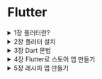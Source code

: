 # Flutter


<details>
<summary> 1장 플러터란? </summary>
<div markdown="1">

### 플러터란 ?

고성능,고품질의 iOS, Android앱과 web을 단일 코드베이스로 개발할 수 있는 구글의 모바일 UI프레임 워크이며 구글이 제공하는 **무료 오픈소스**이며 **네이티브 수준**의 성능을 자랑한다.

#UI : user interface → 쉽게 생각하면 화면(그림)

- 기본 코드베이스 - dart언어

iOS → swift필요

Android → Java 필요

하지만 플러더를 사용하면 안번에 해결가능

### Skia 엔진 → 네이티브 수준의 성능을 낼 수 있는 이유

구글이 인수한 2D 그래픽 라이브러리(엔진)이며 다음과 같은 특징이 있다.

- 리액트 네이티드(브릿지) 방식과 다르게 Skia엔진에 바로 원하는 그림을 그릴 수 있다.

→ IOS만든 그림을 Android에도 그릴 수있다.

- **AOT(프로덕션) 실제 서비스 환경**

Ahead of time을 지원한다. Dart언어로 개발할 때 핸드폰에 빌드하기 전 사전 컴파일하여 코드를 빌드할 수 있다.

<img width="1038" alt="스크린샷 2022-08-19 오후 10 45 46" src="https://user-images.githubusercontent.com/79856225/185748647-169359b6-955b-4f37-b208-7b2c9a4685d8.png">


- **JIT(개발모드)**

Just in time을 지원한다.  Dart코드로 개발하고  →Dart가상머신이 이해하는  중간언어로 번환 후 실행한다.

이후 핸드폰에 환경에 맞게 실행하며 부분 컴파일로 빠른 실행이 가능하다.

<img width="870" alt="스크린샷 2022-08-19 오후 10 48 08" src="https://user-images.githubusercontent.com/79856225/185748658-d96b17a2-1fbd-42a2-b38c-84544b24d1d0.png">


</div>
</details>


<details>
<summary> 2장 플러터 설치 </summary>
<div markdown="1">


<details>
<summary> 1.플러터 설치  </summary>
<div markdown="1">

### Mac을 기준으로 설치

[플러터 다운로드페이지](https://docs.flutter.dev/get-started/install/macos)

위 링크에서 자신의 mac에 맞는 zip 파일 다운로드

1. 플러터를 설치할 경로에 develope 폴더 생성
2. 생성한 폴더에 다운받은 플러터를 압축해제
3. 환경변수 설정

```bash
cd 
vi .zshrc
```

vi 텍스트 편집기가 열리면 아래 코드를 붙혀놓고 저장

```bash
export PATH="$HOME/development/flutter/bin:$PATH"
#-- export PATH="$HOME/"자신이 생성한 폴더 경로"/flutter/bin:$PATH"
```

4. 설치 확인

다음 명령어로 플러터 설치 확인

```bash
flutter doctor 
```

<img width="1005" alt="스크린샷 2022-08-19 오후 11 15 14" src="https://user-images.githubusercontent.com/79856225/185748771-c2af76fd-f51f-4a9a-887e-855cb286c6ac.png">

위와 같이 나온다면 설치 완료.

</div>
</details>


<details>
<summary>2. IOS 개발을 위한 Xcode 설치 </summary>
<div markdown="1">

1. app store → Xcode 설치(설치 시간이 조금 걸린다)
2. Xcode를 한번 실행 한 후 터미널 실행
3. 다음 코드 입력

```bash
sudo gem install cocoapods
pod setup
```

1. 설치 확인

```bash
flutter doctor
```

<img width="676" alt="스크린샷 2022-08-19 오후 11 47 08" src="https://user-images.githubusercontent.com/79856225/185748835-bece37c7-56fc-40d4-9ca4-4c53a25b043d.png">


Xcode가 잘 설치되었으면 성공적으로 설치완료!

</div>
</details>



<details>
<summary> 3. Android 개발을 위한 Android Studio 설치 </summary>
<div markdown="1">

1. Java 설치
2. 해당 링크에서 안드로이드 스튜디오 설치
[안드로이드 스튜디오 설치](https://developer.android.com/studio)

<img width="894" alt="스크린샷 2022-08-19 오후 11 49 49" src="https://user-images.githubusercontent.com/79856225/185748879-32bb4d48-4807-4f6e-8f5c-88929da93d2f.png">

3. 다운받은 dmg파일 실행 후 안드로이드 스튜디오 실행

<img width="564" alt="스크린샷 2022-08-19 오후 11 52 31" src="https://user-images.githubusercontent.com/79856225/185748914-b9082607-990c-40f2-b68f-4f4f1b6d5879.png">
<img width="565" alt="스크린샷 2022-08-19 오후 11 53 23" src="https://user-images.githubusercontent.com/79856225/185748917-7c681c2f-d76b-4226-a1b3-7e4bf08f1439.png">
<img width="563" alt="스크린샷 2022-08-19 오후 11 53 31" src="https://user-images.githubusercontent.com/79856225/185748920-8af5d8f9-0be9-4bb2-81c3-3f3f8da22209.png">

이후 계속 Next를 눌러서 설치를 완료한다.  

  
이후  Dart 플러그인 설치

<img width="599" alt="스크린샷 2022-08-19 오후 11 56 03" src="https://user-images.githubusercontent.com/79856225/185748952-4a5cb236-240e-4394-8c21-756ba63ff88d.png">

Flutter 플러그인 설치

<img width="742" alt="스크린샷 2022-08-19 오후 11 56 45" src="https://user-images.githubusercontent.com/79856225/185748955-83651bcd-5944-4af8-bddb-af8962ca1d0e.png">

4. 설치된 안드로이드 스튜디오 확인

```bash
flutter doctor
```

### 만약 오류가 난다면 다음 과정을 따라한다.

1. 화면 왼쪽 상단의 **Android Studio**를 클릭하고 **Preferences**를 클릭

<img width="288" alt="스크린샷 2022-08-20 오전 12 03 40" src="https://user-images.githubusercontent.com/79856225/185749046-69913700-ebb2-4673-aa88-538d76f00d83.png">

2. **Appearance & Behavior > System Settings > Android SDK**

<img width="745" alt="스크린샷 2022-08-20 오전 12 04 38" src="https://user-images.githubusercontent.com/79856225/185749050-276d755e-7417-4bbf-842c-8ee456c04cc4.png">

3.  **Hide Obsolete Pacakges** 체크를 해제한 후 

SDK Tools 탭에서 아래 의 세 가지를 찾아 체크된 상태로 만든 후 OK

- **Android SDK Command-line Tools (latest)**
- **Android SDK Platform-Tools**
- **Android SDK Tools (Obsolete)**

없는 체크항목은 넘어가도 된다.

<img width="742" alt="스크린샷 2022-08-20 오전 12 06 08" src="https://user-images.githubusercontent.com/79856225/185749054-ae3dc5a9-1ee7-4413-918a-97657dd4932a.png">

4. 이후 터미널 실행 후 다음 명령어 실행

```bash
flutter doctor --android-licenses
```

무언가 묻는 창이 나오면 계속 **y**를 입력하고 엔터

5. 설치 확인

```bash
flutter doctor
```

<img width="574" alt="스크린샷 2022-08-20 오전 12 07 34" src="https://user-images.githubusercontent.com/79856225/185749055-990102a4-a818-428b-b1bc-89a376fa4a07.png">

위 처럼 나온다면 설치 완료!

</div>
</details>

<details>
<summary> 4. VScode 확장자 설치 </summary>
<div markdown="1">

1. 플러터 확장자 설치
<img width="745" alt="스크린샷 2022-08-20 오전 12 09 49" src="https://user-images.githubusercontent.com/79856225/185782344-c95614ed-a5d0-44a8-b0b0-d9cba1717587.png">

2. Dart 확장자 설치
<img width="744" alt="스크린샷 2022-08-20 오전 12 10 17" src="https://user-images.githubusercontent.com/79856225/185782348-5aa0c19d-2232-42d1-84e8-a5f34d04948a.png">


</div>
</details>


<details>
<summary> 5. 에뮬레이터 설치 </summary>
<div markdown="1">

1. 빨간색 원 모양 클릭
<img width="333" alt="스크린샷 2022-08-20 오후 9 31 12" src="https://user-images.githubusercontent.com/79856225/185782411-938bfc67-8352-4905-9e32-b7abf410deb8.png">

2. Virtual device 클릭
<img width="576" alt="스크린샷 2022-08-20 오후 9 32 40" src="https://user-images.githubusercontent.com/79856225/185782413-75315932-498a-477c-8cc8-94c28bb66269.png">

3. Phone → Pixel 3a 클릭 후 Next
<img width="997" alt="스크린샷 2022-08-20 오후 9 33 08" src="https://user-images.githubusercontent.com/79856225/185782415-be01522b-546f-4065-9ad3-eb4acea84bfe.png">

4. R버전 다운로드
<img width="569" alt="스크린샷 2022-08-20 오후 9 33 19" src="https://user-images.githubusercontent.com/79856225/185782416-c3ba0005-9a3c-48d1-92fc-6639a47e68a0.png">

5. 에뮬레이터 실행
<img width="553" alt="스크린샷 2022-08-20 오후 9 36 45" src="https://user-images.githubusercontent.com/79856225/185782418-f15b4e0c-27ed-43ca-8c79-322d6fdf0be8.png">

최초 실행 시 꽤나 오랜 시간이 걸린다.
<img width="780" alt="스크린샷 2022-08-20 오후 9 42 26" src="https://user-images.githubusercontent.com/79856225/185782419-2d2dc121-cac2-41d1-b363-98d3301bf4e6.png">

6. 잘 동작하는지 확인

</div>
</details>


</div>
</details>


<details>
<summary> 3장 Dart 문법  </summary>
<div markdown="1">

#### Dart Pad에서 실습 진행

[실습링크](https://dartpad.dev/)
![스크린샷 2022-08-20 오후 9 56 25](https://user-images.githubusercontent.com/79856225/185782540-ba08e75f-2dbd-4d8a-b6b7-5ac366d9acfe.png)

New Pad를 눌러 새로운 패드 생성 이 때 HTML은 체크하지 않는다.

<aside>
❗ Null safety 때문에 dart는 null값을 넣을 수 없다.  이 때 자료형 뒤에 ?를 사용하면 null값을 사용할 수 있다.

</aside>

```dart
String? name;
int? number;
```

<details>
<summary> 1. 자료형 및 출력문 </summary>
<div markdown="1">

```dart
void main() {
  int number =10;
  double double1 = 10.1;
  bool check = false;
  String str = "Name";
  
  // print("정수" + number);
// 위와 같은 출력은 할 수없다. 문자열과 변수를 함께 출력하려면 $를 이용하면 된다. 
  print("정수 : $number");
  print("실수 : $double1");
  print("논리 : $check");
  print("문자열 : $str");
}
```

</div>
</details>



<details>
<summary> 2. 타입 추론 </summary>
<div markdown="1">

**var 키워드를 이용하면 값에 따라 자동으로 타입을 추론해준다.**

이 때 한번 정해진 **자료형**을 다시 바꾸는건 **불가능**하다. 

```dart
void main() {
  var number =10;
  var double1 = 10.1;
  var check = false;
  var str = "Name";
 
  print("정수 : $number");
  print("실수 : $double1");
  print("논리 : $check");
  print("문자열 : $str");
  
  print(number.runtimeType);
  number = 10;
  // number = 10.1; 오류
}
```

</div>
</details>




<details>
<summary> 3. Dynamic 타입 </summary>
<div markdown="1">

**dynamic** 키워드로 사용이 가능하며 **모든 타입**의 자료형을 받을 수 있다. **무적**이다.

```dart
void main() {
  dynamic Dynamic_type = 1;
  print(Dynamic_type); //정수형으로 받음
  
  Dynamic_type = 10.5; //실수형으로 바꿔도 상관이 없다.
  print(Dynamic_type);
  print(Dynamic_type.runtimeType);
 
}
```

</div>
</details>



<details>
<summary> 4. 연산자 </summary>
<div markdown="1">

```dart
void main() {
  // 산술 연산자
  print(1+2);
  print(1-2);
  print(2*3);
  print(3/2);
  print(3%2);
  print(5~/2); //몫 연산
  
  // 비교 연산자 (참,거짓)
  print(2==3);
  print(2!=3);
  print(2<3);
  print(2>3);
  print(2<=3);
  print(2>=3);
  
  // 논리 연산자 (참, 거짓)
  // ture = 1 , false = 0
  print(!true);
  print(true && false);  // 둘 다 참이면 참 아니면 거짓
  print(true || false);  // 둘 중 하나라도 참이면 참
 
}
```

</div>
</details>


<details>
<summary> 5. 조건문 </summary>
<div markdown="1">

```dart
void main() {
  int Score = 80;

  if(Score>=90){
    print("A");
  }
  else if (Score>=80){
    print("B");
  }
  else if( Score>=70){
    print("C");
  }
  else if (Score>=60){
    print("D");
  }
  else{
    print("F");
  }

//   삼항 연산자
  int Score = 80;
  print(Score>=60 ?"합격" :"불합격");

  // Null 객체 연산자
  String? name;
  print(name ?? "이름없음");
}
```

</div>
</details>

<details>
<summary> 6. 함수 </summary>
<div markdown="1">

자주 사용하는 코드는 함수를 만들어서 사용하면 편하다.

```dart
void funtion(int N){
  print("$N번째 Funtion 호출");
}
void main() {
  funtion(1); 
  funtion(2);
  funtion(3);
  funtion(4);
}
```

</div>
</details>

<details>
<summary> 7. 익명함수와 람다식  </summary>
<div markdown="1">

- 익명함수 : 매개변수로 Function 을 입력받는 함수를 호출할 때 사용하며  인자로 아무것도 주지 않는다  함수호출(){실행문}  형태이다.
- 람다식 : 매개변수로 Function 을 입력받는 함수를 호출할 때 사용하며 ⇒을 이용하여 리턴값을 줄 수 있다.

```dart
finction((){
   //실행문 
}); //익명함수

finction(()=> //실행문); //람다식
```

```dart
//하루 루틴을 결정해주는 함수
void routine(Function start){ //함수를 담을 수 있는 Function타입 
    String result = start();
  print(result);
}

void main() {
  routine((){
    return "농구 하기";
  });
  
  //익명 함수
  // 2줄이상 표현이 가능한 함수를 사용할 때 
  
  routine(()=> "축구 하기"); 
  // 람다식 
  // 1줄로만 표현이 가능한 함수를 사용할 때
  
  // 두 함수 모두 일회성으로 사용한다.
}
```

</div>
</details>


<details>
<summary> 8. 클래스 </summary>
<div markdown="1">

### 객체지향 언어

클래스에 대한 개념이 부족하다면  **Java Part5. 클래스와 객체 숙지**

- [Part.5 클래스와 객체]
    - [x]  [Part.5] 클래스 선언
    
    ### 객체지향 언어
    
    - 프로그램을 구성하는 요소는 객체이며 이것이 상호작용 하도록 프로그래밍
    - 클래스 : 객체를 만들기 위한 틀
    
    ex) 객체 : 붕어빵
    
    클래스 : 붕어빵 틀
    
    ```java
    public class Car{
    	
    }
    
    public class CarEx{
    	public static void main(String [] args){
    		Car c1 = new Car(); 
    // new를 사용하여 객체를 만들어야 함
    	}
    }
    ```
    
    - [x]  [Part.5] 참조 타입
    
    ### 자바에는 2가지 타입이 존재한다.
    
    1. 기본형 타입
        - 논리형, 문자형, 정수형, 실수형
    2. 참조형 타입
        - 기본형을 제외한 모든 타입
    
    ```java
    int i = 4; //기본형 타입
    String str = new String("HELLO"); //참조형 타입
    ```
    
     new라는 키워드는 메모리에 올려달라는 의미이다 c에서 동적할당과 같은 개념이며 이렇게 메모리에 올라간 클래스를 **인스턴스**라고 말한다.
    
    메모리에 올라간 인스턴스를 가리키는 변수 = 참조하는 변수 = 레퍼런스하는 변수  모두 같은 말이다. 
    
    - 인스턴스를 가지고 있는게 아니라 가리키고 있다는 의미이다 즉 **포인터**
    
    ### 클래스는 모두 참조형이다
    
    - [x]  [Part.5] String 클래스
    
    String은 자바에서 가장 많이 사용하는 클래스이다.
    
    ### 특징 1. String은 예외적은 new연산자 없이도 생성이 가능하지만 약간의 차이가 있다.
    
    ```java
    String str1 = "Hello"; // ->상수영역에있는 Hello를 가르키고 있다.
    String str2 = "Hello"; // ->상수영역에있는 Hello를 가르키고 있다.
    String str3 = new String("Hello"); //상수영역에 있는걸 참조하는게 아니라 새롭게 힙영역에 생성한다.
    
    ////////////////////// 차이점 비교 ////////////////////
    if(str1==str2) --> true 둘은 상수영역에 있는 같은 레퍼런스를 참조하고 있다 
    if(str1 == str3) --> false str1은 상수영역 str3은 힙영역에 새롭게 생성된 인스턴스이다.
    ```
    
    사람이 보기에는 같은 Hello이지만 자바는 new로 생성된 string과 그냥 생성된 string을 다르게 생각한다.
    
    ### 특징 2. String은 다른 클래스와 다르게 한 번 생성된  클래스는 변하지 않는다.
    
    ```java
    // str1.을 이용하여 메서드 확인
    System.out.println(str1.substring(3)); //3번 인덱스부터 잘라져서 보여짐
    System.out.println(str1); // 내부의 값은 변하지 않음
    // 즉 수행하기 전에 새로운 스트링을 만들어서 반환한다고 생각하면 된다.
    ```
    
    - [x]  [Part.5] 필드(field)선언
    
    ### 클래스의 구성요소 : 필드
    
    ex)
    
    객체 : 자동차 
    
    필드 : 자동차의 구성요소 (속성)
    
    1. 차 이름
    2. 차량번호
    
    객체 : 학생
    
    필드 : 학생의 구성요소(속성)
    
    1. 이름
    2. 번호
    
    ```java
    public class Car{
    	String name;
    	int number;
    }
    //자동차 클래스 생성
    
    public static void main(String[] args){
    	Car c1 = new Car();
    	Car c2 = new Car();
    	
    	c1.name = "소방차";
    	c1.number = 1234;
    
    	c2.name = "구급차";
    	c2.number = 1111;
    // 자동차 객체를 생성한 후 속성 값 삽입
    
    	System.out.println(c1.name);
    	System.out.println(c1.number);
    // c1 객체 확인
    	System.out.println(c2.name);
    	System.out.println(c2.number);
    // c2 객체 확인
    }
    ```
    
    **각각**의  자동차 **객체 생성**되었고 각자 다른값이 들어있는걸 확인할 수 있다.
    
    - [x]  [Part.5] 메소드란?
    
    ### 객체 지향 언어 : 하나의 사물을  하나의 클래스로 설명
    
    - 사물
        - 상태 → 필드
            - 이름, 차량번호
        - 행동 → 메소드
            - 전진,후진
    
    - 메소드 :  함수와 같다 입력값 —> 결과값
        - 입력값 : 매개변수(인자)
        - 결과값 : 리턴값 (반환값)
    
    - [x]  [Part.5] 메소드 선언
    - 메소드 : 클래스가 가지고 있는 기능
    
    public 리턴타입(ex int) 메소드 이름(매개변수){
    	구현
    }
    
    ### 다양한 메소드 선언
    
    ```java
    public void method1(){ //리턴값이 없다면 void를 사용
    	System.out.println("mthod1이 실행됨");
    }
    
    public void method2(int value){ //정수형 인자를 받음
    	System.out.println(value + "method2가 실행됨");
    }
    
    public int method3(){
    	System.out.println("method3이 실행됨");
    	return 10;
    } // 리턴값을 설정했으니 리턴값을 줘야함
    
    public void method4(int x, int y){ //여러개의 인자를 받음
    		System.out.println(x+y + "method4가 실행됨");
    }
    
    public int method5(int x){ //정수형 인자를 받음
    		System.out.println(x + "method5가 실행됨");
    		return x*2;
    } // 받은 인자를 이용하여 리턴
    ```
    
    - [x]  [Part.5] 메소드 사용해보기
    
    선언한 메소드 사용 
    
    - 위에 클래스를 생성했다고 가정하고 진행(Myclass)
    - 실행 시 선언했던 조건을 맞춰줘야 한다.
    
    ```java
    public static void main(String [] args){
    		Myclass myclass = new Myclass();
    		// myclass.을 이용하여 메소드 접근가능
    		myclass.method1();
    
    		myclass.method2(10); //정수형을 무조건 넣어줘야 한다.
    
    		int value = myclass.method3(); //리턴값을 받아낼 변수가 필요
    		System.out.println(value);  //받은 값 확인
    
    		myclass.method4(3,4); //2개의 정수값을 인자로
    
    		int value1 = myclass.method5(10); //정수 인자를 이용하여 리턴값 받음
    		System.out.println(value1); //확인
    }
    ```
    
    - [x]  [Part.5] String 클래스의 메소드
    
    ### 필요한 클래스를 구현하는 방법도 있지만 이미 만들어진 클래스들을 이용할 수 있다.
    
    자주 사용하는 String 클래스의 메소드 확인
    
    ```java
    public static void main(String[] args){
        String str = "Hello";
        str.length(); // 문자열의 길이를 반환해주며 공백도 하나의 문자로 인식한다.
        str.concat(" World"); // 문자열을 더해준다 -> Hello World
        /* 
            이때 str을 확인해보면 Hello World가 아닌 Hello로 나온다. 
            즉 concat을 사용하면 새롭게 생성한 String Hello World를 반환하다.
        */
        str = str.concat(" World"); // 이 처럼 사용해야 str값이 변환된다.
    
        str.substring(3); //3번 인덱스부터 잘라준다.
        str.substring(3,6); // 3번부터 6번까지 인덱스를 잘라준다.    
        }
    ```
    
    - [x]  [Part.5] 변수의 scope와 static
    
    ### 변수의 사용범위 : 변수가 선언된 블록
    
    ```java
    public class VariableScopeExam{
    	int globalscope = 10;
    	
    	public void scopeType1(int value){
    		int localscope =20;
    		globalscope = value; //가능
    		localscope = 40; //가능
    	}
    	
    	public void scopeType2(int value){
    		globalscope = value; //가능
    		localscope = 40; //불가능
    	}
    	
    	public static void main(String[] args){
    		globalscope = 100; //불가능
    		localscope = value; //불가능
    	}
    }
    ```
    
    ### 모든 클래스는 인스턴스화 하지 않은 채로 사용할 수 없다.
    
    - 붕어빵틀 ≠ 붕어빵
    
    ### **static** 키워드를 사용하면 인스턴스화(객체를 생성) 하지않아도 사용이 가능하다.
    
    ```java
    public class VariableScopeExam{
    	int globalscope = 10;
    	static int staticValue = 10;
    	
    	public void scopeType1(int value){
    		int localscope =20;
    		globalscope = value; //가능
    		localscope = 40; //가능
    	}
    	
    	public void scopeType2(int value){
    		globalscope = value; //가능
    		localscope = 40; //불가능
    	}
    	
    	public static void main(String[] args){
    		globalscope = 100; //불가능
    		localscope = value; //불가능
    		staticValue = 20 // 가능
    	
    		VariableScopeExam v1 =new VariableScopeExam();
    		VariableScopeExam v2 =new VariableScopeExam();
    		v1.globalscope = 100; 
    		v2.globalscope = 200;
    	// 위처럼 객체를 생성해서 사용해야 하며 각각 다른객체 이므로 다른값이 들어간다.
    		v1.staticValue = 100;
    		v2.staticValue = 200;
    	// static 필드는 값을 공유하므로 두 객체는 같은값을 가지고 있다.
    	}
    }
    ```
    
    ### 클래스 변수
    
    - static한 변수, 값을 저장할 수 있는 공간이 하나뿐이여서 값을 공유한다.
    - 클래스 이름을 직접 사용하는 것이 가능하다.
        - 클래스이름.클래스변수명
        
        ex)  VariableScopeExam.staticValue
        
    
    ### 글로벌 변수를 선언할 때 static을 사용하면 되는것인가?!
    
    - [x]  [Part.5] 열거형
    
    ### JDK5에서 추가된 문법이다 (enum)
    
    - 기존 사용방식
    
    ```java
    public class EnumEx{
    	public static final String MALE ="MALE";
    	public static final String FEMALE ="FEMALE";
    	
    	public static void main(String [] args){
    		String gender1; //MALE 과 FEMAL 둘 중 하나의 값을 넣고싶음
    		gender1 = EnumEx.MALE;
    		gender1 = EnumEx.FEMALE;
    		gender1 = "boy"; //하지만 다른 string 값이 들어와도 오류를 발생시키지 않는다.
    	
    		Gender gender2;
    		gender2 = Gender.MALE;
    		gender2 = Gender.FEMALE;
    		gender2 = "boy"; //에러 
    	}
    enum Gender{
    		MALE,FEMALE; 
    	}
    }
    ```
    
    위처럼 특정 값만 사용할 때는 열거형을 사용하면 좋다
    
    - 다른값이 들어왔을 때 오류가 생길 수 있을때 사용하면 좋아보인다.
    

```dart
// 특징 : 메모리에 로드가 안되있음
// 메모리 로드 : 객체 생성
class Dog{
  String name = "Toto";
  int age =10;
  String color = "Black";
  int hungry = 100; //배고픔 지수
  
  // 필드 생성
  
  void eatFood(){
    hungry = hungry - 20;
  }
  
  // 메소드 생성
}

class Food{
  int beef = 10;
  
  
  void eat(){
    beef --;
  }
}

void main() {
  
  Dog myDog = new Dog(); //new 연산자 생략가능
  // 객체 생성
  print(myDog.name);
  print(myDog.age);
  print(myDog.color);
  print(myDog.hungry);
  
  Food F = new Food();
  
  if(myDog.hungry>50){
    myDog.eatFood();
    F.eat();
    print("배고픔 지수 : ${myDog.hungry}");
    print("남은 고기의 양 ${F.beef}");
  }
  
}
```

</div>
</details>

<details>
<summary> 9. 생성자와 선택적 매개변수 </summary>
<div markdown="1">

선택적 매개변수 

- 생성자 ({매개변수 });  형태로 사용이 가능하며 생성자 호출 시 key - value의 형태로 인자를 넣어준다 key-value의 형태이므로 순서에 상관이없다.

```dart
// 특징 : 메모리에 로드가 안되있음
// 메모리 로드 : 객체 생성
class Dog{
  String? name;
  int? age;
  String? color;
  int? hungry;
  
  Dog({this.name, this.age, this.color, this.hungry});
     //생성자 
    // this 키워드를 이용하여 현재 들어오는 인자를 자기자신 필드에 대입
  // 선택적 매개변수 선언
}

void main() {
  
  Dog myDog1 = Dog(name:"Toto", color:"white", age:1, hungry:100);
//   Dog myDog2 = new Dog("Rab", 1 , "Black ", 100);
  
}
```

</div>
</details>


<details>
<summary> 10. cascade 연산자 </summary>
<div markdown="1">

함수를 호출 할 때 **..함수명() 을 이용하여 객체를 넘기면서 함수를 같이 실행 할 수 있다.**

```dart
class Chef {
  void cook(){
    print("요리를 시작합니다.");
  }
  
  void handWash(){
    print("손을 씻습니다.");
  }
}

// 아래 함수는 내가 수정할 수 없는 함수라고 가정
void goCompany(Chef chef){
    print("회사에 갑니다.");
}

void main() {
  goCompany(Chef()..handWash()..cook());
  //객체를 넘기면서 함수를 실행할 수 있다.
// goCompany 함수가 실행되면서 handWash -> cook 순으로 함수가 먼저 실행된다.
// 손을 씻습니다. -> 요리를 시작합니다. -> 회사에 갑니다. 순으로 출력된다.
  
}
```

</div>
</details>

<details>
<summary> 11. 상속 및 이니셜라이즈 키워드 </summary>
<div markdown="1">



상속이 되려면 **다형성**이 성립 되어야 한다.

<img width="618" alt="스크린샷 2022-08-21 오후 4 02 32" src="https://user-images.githubusercontent.com/79856225/185944128-0d0d8ca4-6515-48ee-8f1e-112e1dedf3b4.png">

BMW ≠ 엔진 따라서 다형성이 성립되지 않는다.

<img width="315" alt="스크린샷 2022-08-21 오후 4 03 42" src="https://user-images.githubusercontent.com/79856225/185944144-a286299a-3a87-4a3b-be21-2a7e55d50e33.png">


치즈햄버거 == 햄버거    따라서 다형성이 성립이 된다 

이니셜라이즈 키워드는 부모생성자를 실행할 때 인자로 넘겨주는 값을 말한다.

```dart
  CheeseBurger(String name) : super(name)
// 부모에게 값을 넘겨주는 방법
```

```dart
class Burger{
  String? name;
  
  Burger(this.name){
    print("버거");
    print(name);
  } //Burger 생성자
}

class CheeseBurger extends Burger{
  CheeseBurger(String name) : super(name){
    super.name = name; 
    // name 필드는 부모의 필드이므로 super키워드를 이용하여 호출해야 한다.
    print("치즈버거");
  } ///CheeseBurger 생성자
}

void main() {
  CheeseBurger Cb = CheeseBurger("치즈햄버거");
//   Burger Cb = CheeseBurger(); //이거 또한 가능하다.
  print(Cb.name);
  
}
```

</div>
</details>

<details>
<summary> 12. mixin </summary>
<div markdown="1">

다형성이 성립하지 않은 객체에 코드를 재사용할 때 사용하는 방법이다.

```dart
class Engine{
  int power = 5000;
}

// 코드를 재사용할 때 사용하는 방법이다 extends와는 다르다.
class BMW with Engine{
  
}

void main() {
  BMW bmw = BMW();
  print(bmw.power);
}
```

</div>
</details>

<details>
<summary> 13. 추상클래스 </summary>
<div markdown="1">

객체들의 타입 통일성을 유지하기 위한 추상클래스

이 때 추상클래스는 추상메소드를 생성할 수 있고 추상클래스의  implements된 클래스들은 이 메소드를 override해서 부모의 함수를 무효화시키고 재정의 해준다.

```dart
abstract class Animal{
  void sound();
} //추상클래스로 통일된 메소드를 생성 

class Dog implements Animal{
  @override //부모의 함수를 무효화시킨다.
  void sound(){
    print("멍멍");
  }
}

class Cat implements Animal{
  @override //부모의 함수를 무효화시킨다.
  void sound(){
    print("야옹");
  }
}

class Fish implements Animal{
  @override //부모의 함수를 무효화시킨다.
  void sound(){
    print("뻐금뻐금"); // 재정의
  }
}

void main() {
  Animal dog = Dog();
  Cat cat = Cat();
  
  dog.sound();
  cat.sound();
  
  Fish fish = Fish(); 
  fish.sound(); 
  //새로운 클래스를 추가할 때 메소드의 이름이 달라질 수 있다. 이 때 혼란이 생길 수 있음
  
  
}
```

</div>
</details>

<details>
<summary> 14. 컬렉션(List, Map) </summary>
<div markdown="1">

**수집된 물품들 (컬렉션) → 여러가지 데이터를 담을 수 있는 자료형**  

- **LIST**

```dart
void main() {
  List<int>list = [1,2,3,4];
  print(list[0]);
  
  var list2 = [5,6,7];
  print(list2[2]);
}
```

- MAP

클래스와 비슷하다.

Key - value 형식이며 dynamic을 사용하면 value에는 어떠한 값도 올 수 있다.

```dart
class User{
  int id =1;
  String username ="홍길동";
}

void main() {
  
  Map<String, dynamic> user ={
    "id" : 1,
    "username" : "홍길동"
  };
  
  print(user["id"]);
  print(user["username"]);
  // map으로 접근
  
  User u = User();
  print(u.id);
  print(u.username);
  // class로 접근
}
```

</div>
</details>

<details>
<summary> 15. 반복문 </summary>
<div markdown="1">

- **for**(초기화식, 조건식, 증감식)

```dart
void main() {
  var list =[1,2,3,4];
  print(list[0]);
  print(list[1]);
  print(list[2]);
  print(list[3]);
  
  
  for(int i=0; i<4; i++){
    print(list[i]);
  }
}
```

- **map**

값을 하나씩 변형시켜 리턴할 때 사용하며 **iterator**값이 반환되므로 **.toList()**를 이용하여 list로 바꿔준다.

```dart

void main() {
  var coffee = ["아메리카노", "카페라떼","아이스티"];
  
  var coffeeChange = coffee.map((i)=> "Venti_"+i).toList(); //for문과 다르게 리턴값이 있다.
  print(coffeeChange);
  // 값을 변형할 때 사용한다.
}
```

- **where**

필터링을 하거나 필요한 값을 찾을 때 사용한다. map과 마찬가지로 **iterator**값이 반환된다.

```dart
void main() {
  var coffee = ["아메리카노", "카페라떼","아이스티"];
  var coffeeChange = coffee.where((i)=> i!="카페라떼").toList();
  print(coffeeChange);
}
```

</div>
</details>

<details>
<summary> 16. 스프레드 연산자(중요) </summary>
<div markdown="1">

**스프레드 == 흩뿌리다**

**List의 깊은복사 와 map의 깊은복사는 차이가 있다.**

```dart
void main() {
  var list = [1,2,3];
  var newList1 = [...list]; // Call by Value  // 깊은 복사 
  var newList2 = list ; // Call by reference   // 얕은 복사
  
  print(list);
  print(newList1);
  print(newList2);
  
  list[0] = 10;// 리스트의 값 변경
  print(list);
  print(newList1);
  print(newList2);
  
  //--Map에서의 깊은 복사는 제대로 되지 않는다.
  
  var listMap = [{"id" :1}, {"id":2}];
  var submap = listMap;
//   var newmap = [...map]; //이 때 주소를 반환하므로 얕은 복사가 된다.
  var newmap = listMap.map((i)=>{...i}).toList(); 
  // 위처럼 iterator를 흩뿌려 줘야한다.
  
  print(listMap);
  print(submap);
  print(newmap);
  
  listMap[0]["id"] = 10; //맵의 값을 변경
  print(listMap);
  print(submap);
  print(newmap);
  
  print(listMap.hashCode);
  print(submap.hashCode);
  print(newmap.hashCode);

}
```

```dart
void main() {
 
  var users =[
    {"id":1, "username" :"홍길동" ,"passwor":12345},
    {"id":2, "username" :"홍길순" ,"passwor":6789}
  ]; // 이름을 추가 및 변경하는 방법
  
  var newUsers = users.map((i)=>i["id"]==2? {...i,"username":"아메리카노"}:i).toList();
  print(newUsers);
  
}
```

</div>
</details>


<details>
<summary> 17. const와 final </summary>
<div markdown="1">

const와 fianl 모두 값을 한 번 넣으면 변경이 불가능하다.

- fianl
    - final은 데이터의 타입을 추론해주므로 자료형을 적을 필요는 없다.
    - fianl은 무조건 선언 시 초기화 시켜줘야 한다.
    - 생성자 호출 시 값을 초기화 시켜줄 수 있다.
    
    ```dart
    class Animal{
      final name;
      Animal(this.name);
    }
    ```
    
- const
    - 컴파일 시 초기화 되야한다.
    
    ```dart
    class Animal{
      const name;
      Animal(this.name);
    } 
    // ERROR!!!!!
    ```
    
    - const는 동일한 객체에는 동일한 해쉬코드를 사용한다.
    
    ```dart
    class Animal{
      final name;
      const Animal(this.name);
    }
    
    void main() {
    
      Animal animal1 = const Animal("강아지");
      Animal animal2 = const Animal("강아지");
      print(animal1.hashCode);
      print(animal2.hashCode);
    // 동일한 해쉬코드 
      
      Animal animal3 = const Animal("강아지");
      Animal animal4 = const Animal("고양이");
      print(animal3.hashCode);
      print(animal4.hashCode);
    // 다른 해쉬코드 
        
    }
    ```



</div>
</details>


<details>
<summary> 18. Null Safety </summary>
<div markdown="1">

**Null을 받기위해서는 ?를 이용해줘야 한다.**

```dart
class Person{
  final String? name;
  final int? age;
  
//   Person(this.name, this.age);
  Person({this.name, this.age});
}

void main() {
//   Person person1 = Person("홍길동",10);
  Person person1 = Person(name :"홍길동", age : 10);
  //선택적 매개변수로 데이터를 넣을 시 모든 값을 안 넣어줄 수 있으므로 Null safety가 적용된다.
  
  print(person1.name);
  print(person1.age);
}
```

**required를 쓰면 무조건 매개변수를 넣어줘야한다.**

```dart
class Person{
  final String? name;
  final int? age;
  
//   Person(this.name, this.age);
  Person({required this.name, required this.age});
} 

void main() {
//   Person person1 = Person("홍길동",10);
  Person person1 = Person(name :"홍길동", age : 10);
  //선택적 매개변수로 데이터를 넣을 시 모든 값을 안 넣어줄 수 있으므로 Null safety가 적용된다.
  
  print(person1.name);
  print(person1.age);
}
```

</div>
</details>

</div>
</details>

<details>
<summary> 4장 Flutter로 스토어 앱 만들기 </summary>
<div markdown="1">

**모든 것은 위젯**

**→ 플러터의 모든 요소 하나 하나는 위젯이다.**


<details>
<summary> 1. 앱의 기본구조  </summary>
<div markdown="1">

1. Material 설정

- 안드로이드 : Material
- IOS : Cpertino

<img width="419" alt="스크린샷 2022-08-21 오후 5 43 33" src="https://user-images.githubusercontent.com/79856225/186425083-9710661a-4567-43ab-b006-878692c4f44e.png">

2. Scaffold 설정

만들어져 있는 Scaffold를 이용

<img width="279" alt="스크린샷 2022-08-21 오후 5 45 10" src="https://user-images.githubusercontent.com/79856225/186425090-ff1b2928-90bd-4b91-a108-332cb4367f50.png">


3. 위젯을 이용하여 그림 그리기.


</div>
</details>


<details>
<summary> 2. Column, Row 위젯 </summary>
<div markdown="1">

<img width="497" alt="스크린샷 2022-08-21 오후 5 50 56" src="https://user-images.githubusercontent.com/79856225/187031627-996a64cc-01a2-462d-9437-6c0be56c5313.png">
<img width="749" alt="스크린샷 2022-08-21 오후 5 51 14" src="https://user-images.githubusercontent.com/79856225/187031628-2ad49c7d-ecee-44aa-b0fa-04d719c92910.png">

해당 이미지 2개 다운로드

![cloth](https://user-images.githubusercontent.com/79856225/187031622-0ac81d37-e42a-4d74-a988-990a7eea763c.jpeg)
![bag](https://user-images.githubusercontent.com/79856225/187031623-7756d7fb-387a-43b5-838a-bd5970f83c7c.jpeg)


1. 새로운 프로젝트 생성
<img width="1678" alt="스크린샷 2022-08-21 오후 5 56 15" src="https://user-images.githubusercontent.com/79856225/187031633-a75285a9-3e8e-42f0-a0f5-e898786480af.png">
<img width="1680" alt="스크린샷 2022-08-21 오후 5 56 37" src="https://user-images.githubusercontent.com/79856225/187031636-28c1a17d-47a6-4366-997c-f2a381dae302.png">

이 때 SDK경로는 그대로 두고 프로젝트 이름은 flutter_store로 해준 뒤 workspace를 원하는 곳에 잡아준다.

2. main 아래에 모든 코드를 삭제 한 후

main 함수 밑에 `stless` 를 입력한 후 아래와 같이 `class MyApp extends StatelessWidget`을 입력

```dart
import 'package:flutter/material.dart';

void main() {
  runApp(const MyApp());

}

class MyApp extends StatelessWidget {
  const MyApp({Key? key}) : super(key: key);

  @override
  Widget build(BuildContext context) {
    return Container();
  }
}
```

3. `return Container()` 을 안드로이드를 위한 MaterialApp 과 Scaffold로 바꿔준다.

```dart
  @override
  Widget build(BuildContext context) {
    return MaterialApp(
      home: Scaffold(),
    );
  }
}
```

4. 에뮬레이터를 실행 후 Hello world 확인

```dart
import 'package:flutter/material.dart';

void main() {
  runApp(const MyApp());

}

class MyApp extends StatelessWidget {
  const MyApp({Key? key}) : super(key: key);

  @override
  Widget build(BuildContext context) {
    return MaterialApp(
      home: Scaffold(
        body: Text("Hello world!"),
      ),
    );
  }
}
```


<img width="391" alt="스크린샷 2022-08-21 오후 6 11 22" src="https://user-images.githubusercontent.com/79856225/187031638-b5f64300-481b-4c02-b50c-307e409edb61.png">

위와 같이 잘 나온다면 된다.

5. assets 폴더 생성

<img width="613" alt="스크린샷 2022-08-21 오후 6 12 14" src="https://user-images.githubusercontent.com/79856225/187031639-97335ddf-bc50-4c39-a93a-eb1c725e4d91.png">

작업중인 flutter 프로젝트를 클릭해서 새로운 assets 폴더 생성 후 이미지 2장을 넣어준다.

<img width="406" alt="스크린샷 2022-08-21 오후 6 13 07" src="https://user-images.githubusercontent.com/79856225/187031641-7b18a596-8d7e-49e6-ae17-326941f5a586.png">

6. yaml 파일 수정

들여쓰기에 따라 코드가 수행되지 않을 수 있으므로 잘 맞춰줘야 한다.

<img width="768" alt="스크린샷 2022-08-21 오후 6 15 29" src="https://user-images.githubusercontent.com/79856225/187031642-2850927e-3f3a-4e7e-be36-03d46cd0b544.png">
<img width="741" alt="스크린샷 2022-08-21 오후 6 16 42" src="https://user-images.githubusercontent.com/79856225/187031644-5394a9e9-d990-478c-af1f-b02514cf36c1.png">

7. 상단에 원하는 텍스트 삽입

```dart
import 'package:flutter/material.dart';

void main() {
  runApp(const MyApp());

}

class MyApp extends StatelessWidget {
  const MyApp({Key? key}) : super(key: key);

  @override
  Widget build(BuildContext context) {
    return MaterialApp( //안드로이드 앱이므로 
      home: StorePage(), 
    );
  }
}

class StorePage extends StatelessWidget {
  const StorePage({Key? key}) : super(key: key);

  @override
  Widget build(BuildContext context) {
    return Scaffold( 
      body: Column( // 컬럼과 로우를 이용하여 원하는 곳에 텍스트 삽입
        children: [
          Row(
            children: [
              Text("Women"),
              Text("Kids"),
              Text("Shoes"),
              Text("Bag")
            ],
          )
        ],
      ),
    );
  }
}
```



</div>
</details>


<details>
<summary> 3. SafeArea, Spacer, Padding 위젯 </summary>
<div markdown="1">

1. SafeArea

**2** 번과정에서 텍스트가 상태창을 침범하였다 이를 방지하기 위하여 SafeArea를 사용할 수 있다.

<img width="490" alt="스크린샷 2022-08-21 오후 6 28 53" src="https://user-images.githubusercontent.com/79856225/187031939-4a1f0acb-fc88-435f-a912-c6188155ec35.png">

option + Enter 키를 입력하여 컬럼을 위젯으로 감싸준 뒤 위젯을 → SafeArea로 바꿔준다.

```dart
Widget build(BuildContext context) {
    return Scaffold(
      body: SafeArea(
        child: Column(
          children: [
            Row(
              children: [
                Text("Women"),
                Text("Kids"),
                Text("Shoes"),
                Text("Bag")
              ],
            )
          ],
        ),
      ),
    );
  }
}
```

2. Text Style 변경

- FontWeight.bold → 글자가 진해짐

```dart
Text("text", style: TextStyle(fontWeight: FontWeight.bold),
```

- **Spacer**()를 이용하여 Text간의 공간 확보

```dart
Row(
              children: [
                Text(
                  "Women",
                  style: TextStyle(fontWeight: FontWeight.bold),
                ),
                Spacer(),
                Text(
                  "Kids",
                  style: TextStyle(fontWeight: FontWeight.bold),
                ),
                Spacer(),
                Text(
                  "Shoes",
                  style: TextStyle(fontWeight: FontWeight.bold),
                ),
                Spacer(),
                Text(
                  "Bag",
                  style: TextStyle(fontWeight: FontWeight.bold),
                )
              ],
            )
```

3. Padding 설정

- 위 아래로 여백을 주기 위한 Padding 설정하며 Row에 감싸준다.
    
    Row클릭 후 option + Enter키로 Padding은 25로 설정 
    
```dart
    Padding(
                  padding: const EdgeInsets.all(25),
                  child: Row(
                    children: [
                      Text(
                        "Women",
                        style: TextStyle(fontWeight: FontWeight.bold),
                      ),
                      Spacer(),
                      Text(
                        "Kids",
                        style: TextStyle(fontWeight: FontWeight.bold),
                      ),
                      Spacer(),
                      Text(
                        "Shoes",
                        style: TextStyle(fontWeight: FontWeight.bold),
                      ),
                      Spacer(),
                      Text(
                        "Bag",
                        style: TextStyle(fontWeight: FontWeight.bold),
                      )
                    ],
                  ),
                )
```
    
**debug 표시를 없애주는 코드** `debugShowCheckedModeBanner: false`
    
```dart
    Widget build(BuildContext context) {
        return MaterialApp(
          debugShowCheckedModeBanner: false,
          home: StorePage(),
        );
      }
    }
```
    
완성된 모습

<img width="379" alt="스크린샷 2022-08-21 오후 6 55 39" src="https://user-images.githubusercontent.com/79856225/187031941-5eb3672f-f8d5-4bb3-97fc-750d5e4b65e5.png">
    
   
</div>
</details>

<details>
<summary> 4. mage, Expanded, SizeBox 위젯 </summary>
<div markdown="1">

아래 모양을 클릭 후 웹에서 현재 app의 범위에 대한 정보를 볼 수 있음 (크롬에서 실행)

<img width="222" alt="스크린샷 2022-08-21 오후 6 40 35" src="https://user-images.githubusercontent.com/79856225/187032061-06e03572-fb73-4b1f-b2ce-4dc7aa3cbfca.png">

위에서 만든 Text밑에 이미지를 추가해야 하므로 padding 밑에 코딩 진행

1. Image.asset()을 이용하여 이미지 추가

```dart
Image.asset("assets/bag.jpeg"),
// 저장해뒀던 이미지 경로
```

2. Expanded를 이용하여 여백 제거

Image를 위젯으로 감싼 뒤 Expanded로 바꿔 준다.

```dart
Expanded(
	flex : 1 // 1:1비율로 맞춰준다.
	child: Image.asset("assets/bag.jpeg")),
```

이 때 이미지의 여백을 완전히 제거하려면 

```dart
Image.asset(
		"assets/bag.jpeg"
		fit : BoxFit.cover,
),
// 위 코드를 이용하면 비율에 맞게 이미지가 확장되며 넘어간 부분은 잘린다.
```

3. SizeBox
- Spacer와 다르게 빈공간이 없어도 공간을 잡아주며 추가적인 마진을 줄 때 사용한다.
- 두 개의 붙여진 이미지가 너무 붙어있으므로 약간의 여백을 주기위해 사용
- Expanded 사이에 아래의 코드를 삽입하여 2의 여백의 공간을 만들어준다.

```dart
SizedBox(
              height: 2,
            ),
```

총 완성 코드

```dart
import 'package:flutter/material.dart';

void main() {
  runApp(const MyApp());
}

class MyApp extends StatelessWidget {
  const MyApp({Key? key}) : super(key: key);

  @override
  Widget build(BuildContext context) {
    return MaterialApp(
      debugShowCheckedModeBanner: false,
      home: StorePage(),
    );
  }
}

class StorePage extends StatelessWidget {
  const StorePage({Key? key}) : super(key: key);

  @override
  Widget build(BuildContext context) {
    return Scaffold(
      body: SafeArea(
        child: Column(
          children: [
            Padding(
              padding: const EdgeInsets.all(25),
              child: Row(
                children: [
                  Text(
                    "Women",
                    style: TextStyle(fontWeight: FontWeight.bold),
                  ),
                  Spacer(),
                  Text(
                    "Kids",
                    style: TextStyle(fontWeight: FontWeight.bold),
                  ),
                  Spacer(),
                  Text(
                    "Shoes",
                    style: TextStyle(fontWeight: FontWeight.bold),
                  ),
                  Spacer(),
                  Text(
                    "Bag",
                    style: TextStyle(fontWeight: FontWeight.bold),
                  )
                ],
              ),
            ),
            Expanded(
              flex: 1,
              child: Image.asset(
                "assets/bag.jpeg",
                fit: BoxFit.cover,
              ),
            ),
            SizedBox(
              height: 2,
            ),
            Expanded(
              flex: 1,
              child: Image.asset(
                "assets/cloth.jpeg",
                fit: BoxFit.cover,
              ),
            ),
          ],
        ),
      ),
    );
  }
}
```

완성 이미지

<img width="371" alt="스크린샷 2022-08-21 오후 7 31 14" src="https://user-images.githubusercontent.com/79856225/187032062-1481b540-465f-40f0-8c38-4acd1e8fb550.png">

1. **앱은 Material(안드로이드)  Scaffold 로 구조를 생성 이 두가지는 기본이다.**
2. **상태창에 침범을 막기 위하여 SafeArea로 감싸준다.**
3. **전체 레이어는 컬럼이다.**
4. Spacer를 이용하여 각각의 여백을 만들 수 있으며
5. BoxFit.cover를 이용하여 이미지의 크기를 확장시킬 수 있다.

</div>
</details>




</div>
</details>

<!-- 4장 -->

<details>
<summary> 5장 레시피 앱 만들기 </summary>
<div markdown="1">


<details>
<summary> 이미지 3장 다운로드 </summary>
<div markdown="1">

![burger](https://user-images.githubusercontent.com/79856225/188266568-a72f15a3-03ac-486c-9a28-e3c1e4693ad6.jpeg)
![coffee](https://user-images.githubusercontent.com/79856225/188266571-1d91a973-1fa4-469d-9a1d-93799c66f551.jpeg)
![pizza](https://user-images.githubusercontent.com/79856225/188266574-6163ad6d-65f9-4c18-914c-cbb3821ae729.jpeg)


</div>
</details>


<details>
<summary> 1장 레시피 앱 구조 보기 </summary>
<div markdown="1">


- **flutter_recipe라는 새로운 프로젝트 생성**

<img width="576" alt="스크린샷 2022-08-23 오후 10 45 20" src="https://user-images.githubusercontent.com/79856225/188266602-ca592414-7376-4e7f-a083-def2cf36df0b.png">

<img width="515" alt="스크린샷 2022-08-23 오후 10 43 25" src="https://user-images.githubusercontent.com/79856225/188266648-00f05e00-6ca4-4134-bd97-6d8013f88ab9.png">



</div>
</details>


<details>
<summary> 2장 앱 뼈대 구성  </summary>
<div markdown="1">

**작업순서**

1. **flutter_recipe/asserts 폴더 생성**
2. **flutter_recipe/asserts/fonts 폴더 생성**
3. **flutter_recipe/asserts/images 폴더 생성**
4. **flutter_recipe/asserts/fonts  폰트 추가**
5. **flutter_recipe/asserts/images 이미지 추가**
6. **lib/components 폴더 생성**
- 자주 사용하는 디자인을 컴포넌트로 만들면 재사용하기 용이하다.
7. **lib/components/recipe_title.dart 파일 추가**
8. **lib/components/recipe_menu.dart 파일 추가**
9. **lib/components/recipe_list_item.dart 파일 추가**
10. **lib/pages 폴더 생성**
11. **lib/pages/recipe_page.dart 파일 추가**

<img width="421" alt="스크린샷 2022-08-23 오후 10 55 00" src="https://user-images.githubusercontent.com/79856225/188266691-9e0311f4-6093-4d69-90b3-66490e0b06db.png">

12. **pubspec.yaml에서 이미지 파일과 폰트를 인식을 위한 자원 폴더 위치 설정**

<img width="1271" alt="스크린샷 2022-08-23 오후 10 59 55" src="https://user-images.githubusercontent.com/79856225/188266693-cfca4c8a-b2dc-4dad-b37b-4c340fc1fcf5.png">

13. **Pub get을 누르고 애뮬레이터를 키고 컴파일**

<img width="1223" alt="스크린샷 2022-08-23 오후 11 01 34" src="https://user-images.githubusercontent.com/79856225/188266694-ec43aa8a-2637-4041-89a3-4dbde5b6534e.png">


</div>
</details>

<details>
<summary> 3장 기본 코드 작성 </summary>
<div markdown="1">

<aside>
❗ **Class 이름** : **PascalCase**   **변수 이름 : snake_case**

</aside>

- **lib/components/recipe_title.dart 파일 수정**

```dart
// 커스텀 위젯 만들기 //
import 'package:flutter/material.dart';
// android 앱을 만들기 위해서 material import

class RecipeTitle extends StatelessWidget {
  @override
  Widget build(BuildContext context) {
    return Container();
  }
}
```

- **lib/components/recipe_menu.dart 파일 수정**

```dart
// 커스텀 위젯 만들기 //
import 'package:flutter/material.dart';
// android 앱을 만들기 위해서 material import

class RecipeMenu extends StatelessWidget {
  @override
  Widget build(BuildContext context) {
    return Row(
      children: [
        Container()
      ],
    );
  }
}
```

- **lib/components/recipe_list_item.dart 파일 수정**

`final은 값을 초기화 시켜줘야 한다`

`이 때 생성자를 이용하여 초기화 가능`

`final 변수 위에서 option + enter -> Create constructor for final fields 클릭`

```dart
// 커스텀 위젯 만들기 //
import 'package:flutter/material.dart';
// android 앱을 만들기 위해서 material import

class RecipelistItem extends StatelessWidget {
  // final은 값을 초기화 시켜줘야 한다
  // 이 때 생성자를 이용하여 초기화 가능
  // option + enter -> Create constructor for final fields 클릭
  final String imagename;
  final String title;

  const RecipelistItem(this.imagename, this.title);

  @override
  Widget build(BuildContext context) {
    return Container();
  }
}
```

- **lib/pages/recipe_page.dart 파일 수정**

```dart
// 커스텀 위젯 만들기 //
import 'package:flutter/material.dart';
// android 앱을 만들기 위해서 material import

class RecipePage extends StatelessWidget {
  const RecipePage({Key? key}) : super(key: key);

  @override
  Widget build(BuildContext context) {
    return Scaffold();
  }
}
```

- **lib/main.dart 파일 수정**

```dart
import 'package:flutter/material.dart';
import 'package:flutter_recipe/pages/recipe_page.dart';

void main() {
  runApp(MyApp());
}

class MyApp extends StatelessWidget {
  @override
  Widget build(BuildContext context) {
    return MaterialApp(
      debugShowCheckedModeBanner: false,
      home: RecipePage(),
    );
  }
}
```

Hello World가 잘 나오면 main파일과 연동이 성공한 것이다. 이제 page파일을 재수정하면 된다.

- **lib/pages/recipe_page.dart 파일 재수정**

`return Scaffold()`

1. Background 컬러 변경

`backgroundColor: Colors.*white*,`

2. AppBar 함수 생성

`appBar: AppBar(),` 명령어를 실행 한 후 AppBar() 커서 위에서 ctrl+ alt + m 으로 메소드 만들기

위와  같이 입력 후 Refactor

<img width="322" alt="스크린샷 2022-08-23 오후 11 28 52" src="https://user-images.githubusercontent.com/79856225/189666640-bfec077b-4011-4bea-b625-f57f8dfe935e.png">


3. 앱 구조에 맞게 body태그 안에  Column 과 그 안에서 사용할 컴포넌트 추가

```dart
body: Column(
          children: [
            RecipeTitle(),
            RecipeMenu(),
            RecipelistItem("coffee", "Made Coffee"),
            RecipelistItem("burger", "Made Burger"),
            RecipelistItem("pizza", "Made Pizza")
          ],
        ));
```

### **총 완성 코드**

```dart
// 커스텀 위젯 만들기 //
import 'package:flutter/material.dart';
import 'package:flutter_recipe/components/recipe_menu.dart';
import 'package:flutter_recipe/components/recipe_title.dart';
import 'package:flutter_recipe/components/recipte_list_item.dart';
// android 앱을 만들기 위해서 material import

class RecipePage extends StatelessWidget {
  const RecipePage({Key? key}) : super(key: key);

  @override
  Widget build(BuildContext context) {
    return Scaffold(
        backgroundColor: Colors.white,
        appBar: _buildRecipeAppBar(),
        body: Column(
          children: [
            RecipeTitle(),
            RecipeMenu(),
            RecipelistItem("coffee", "Made Coffee"),
            RecipelistItem("burger", "Made Burger"),
            RecipelistItem("pizza", "Made Pizza")
          ],
        ));
  }

  AppBar _buildRecipeAppBar() => AppBar();
}
```

**저장 후 확인해보면 아무것도 보이지는 않지만 오류가 안난다면 정상적으로 코드를 작성한 것이다.**

</div>
</details>

<details>
<summary> 4장 AppBar (Page 수정) </summary>
<div markdown="1">

- AppBar의 기본 구조

<img width="403" alt="스크린샷 2022-08-23 오후 11 28 52" src="https://user-images.githubusercontent.com/79856225/189667016-9d5e2f7d-bc20-4e3a-9b35-199d1f108672.png">

[pub.dev](http://pub.dev)

icon 입력 후 원하는 아이콘 라이브러리 사용가능

- 만들고자 하는 AppBar

<img width="305" alt="스크린샷 2022-08-24 오후 12 51 48" src="https://user-images.githubusercontent.com/79856225/189667022-6e2e75bd-fb3b-408b-85b0-88dd732e4b96.png">


`AppBar _buildRecipeAppBar() => AppBar();` 함수 수정

**actions : [] 태그 안에 원하는 아이콘 추가**

- 아이콘 위젯은 2개가 존재
    - Material → 안드로이드
    - Cupurtino  → 애플
    
    둘 중 더 이쁜걸 사용
    

`Icon(CupertinoIcons.원하는 아이콘)` 을 이용하여 원하는 아이콘 삽입

- 색상 , 사이즈 등 여러가지 인자를 추가적으로 받을 수 있다.

### AppBar 메소드  총 완성 코드

```dart
AppBar _buildRecipeAppBar() => AppBar(
        backgroundColor: Colors.white, // AppBar 색상
        elevation: 1.0, // AppBar 하단 그림자 조절
        actions: [
          Icon(
            CupertinoIcons.search, // 아이콘
            color: Colors.black, // 색상
          ),
          SizedBox(width: 15), //아이콘끼리 간격
          Icon(
            CupertinoIcons.heart,
            color: Colors.redAccent,
          ),
        ],
      );
```

</div>
</details>

<details>
<summary> 5장 Font 설정 및 Text 위젯 디자인(Title , Main, Page 파일 수정) </summary>
<div markdown="1">

폰트 또는 이미지가 적용되려면 에뮬레이터를 한 번 정지했다가 켜야 한다.

- **lib/components/recipe_title.dart 파일 수정**

Title에 쓰이는 컴포넌트이므로 Text를 반환한다.

1. `style: TextStyle(fontSize: 30)` 를 이용하여 원하는 텍스트 스타일의 크기로 수정해준다.
2. `padding: const EdgeInsets.only(top: 8.0)` 을 이용하여 AppBar와의 간격 유지

### 수정 코드(**recipe_title.dart)**

```dart
// 커스텀 위젯 만들기 //
import 'package:flutter/material.dart';
// android 앱을 만들기 위해서 material import

class RecipeTitle extends StatelessWidget {
  @override
  Widget build(BuildContext context) {
    return Padding(
      padding: const EdgeInsets.only(top: 8.0),
      child: Text(
        "Recipes",
        style: TextStyle(fontSize: 30),
      ),
    );
  }
}
```

- **lib/pages/recipe_page.dart 파일 수정**
1. 최초 타이틀 Text가 정중앙에 위치 → 제일 왼쪽으로 옮기기 위하여 Colum 태그에 다음 코드 삽입

`crossAxisAlignment: CrossAxisAlignment.start,`

1. 양 끝 텍스트간의 약간의 여백을 위하여 패딩 설정

`padding: const EdgeInsets.symmetric(horizontal: 20),`

### 수정 코드(recipe_page.dart)

```dart
// 커스텀 위젯 만들기 //
import 'package:flutter/cupertino.dart';
import 'package:flutter/material.dart';
import 'package:flutter_recipe/components/recipe_menu.dart';
import 'package:flutter_recipe/components/recipe_title.dart';
import 'package:flutter_recipe/components/recipte_list_item.dart';
// android 앱을 만들기 위해서 material import

class RecipePage extends StatelessWidget {
  const RecipePage({Key? key}) : super(key: key);

  @override
  Widget build(BuildContext context) {
    return Scaffold(
        backgroundColor: Colors.white,
        appBar: _buildRecipeAppBar(),
        body: Padding(
          padding: const EdgeInsets.symmetric(horizontal: 20),
          child: Column(
            crossAxisAlignment: CrossAxisAlignment.start,
            children: [
              RecipeTitle(),
              RecipeMenu(),
              RecipelistItem("coffee", "Made Coffee"),
              RecipelistItem("burger", "Made Burger"),
              RecipelistItem("pizza", "Made Pizza")
            ],
          ),
        ));
  }

  AppBar _buildRecipeAppBar() => AppBar(
        backgroundColor: Colors.white, // AppBar 색상
        elevation: 1.0, // AppBar 하단 그림자 조절
        actions: [
          Icon(
            CupertinoIcons.search, // 아이콘
            color: Colors.black, // 색상
          ),
          SizedBox(width: 15), //아이콘끼리 간격
          Icon(
            CupertinoIcons.heart,
            color: Colors.redAccent,
          ),
        ],
      );
}
```

- **lib/main.dart 파일 수정**
1. 폰트 추가를 위하여 폰트 테마 설정

`theme: ThemeData(fontFamily: "PatuaOne")` 이 때 자신이 지정해 놓은 폰트 이름과 같아야 함

### 수정 코드(main.dart)

```dart

import 'package:flutter/material.dart';
import 'package:flutter_recipe/pages/recipe_page.dart';

void main() {
  runApp(MyApp());
}

class MyApp extends StatelessWidget {
  @override
  Widget build(BuildContext context) {
    return MaterialApp(
      debugShowCheckedModeBanner: false,
      theme: ThemeData(fontFamily: "PatuaOne"),
      home: RecipePage(),
    );
  }
}
```

<img width="308" alt="스크린샷 2022-08-24 오후 12 51 45" src="https://user-images.githubusercontent.com/79856225/192136745-480c204f-b04a-4813-805c-67032f6c23db.png">


</div>
</details>

<details>
<summary> 6장 Container 디자인(Menu 파일 수정) </summary>
<div markdown="1">

**메뉴 생성**

<img width="384" alt="스크린샷 2022-08-24 오전 12 05 01" src="https://user-images.githubusercontent.com/79856225/192136799-b6d2047e-f484-4e8c-884e-7389b6bfe1a9.png">

### 컨테이너 하나를 만들어서 재사용

- 컨테이너 특징
    - 자식이 없는 컨테이너는 가능한 한 박스를 크게 만들려고 한다.
    
   <img width="520" alt="스크린샷 2022-08-24 오전 12 10 19" src="https://user-images.githubusercontent.com/79856225/192136803-03c8a599-4d06-46d8-91b9-24b27c6ea4a2.png">
    
    - 자식이 있는 컨테이너는 자식의 크기에 맞게 조정이 된다.
    
    <img width="525" alt="스크린샷 2022-08-24 오전 12 10 44" src="https://user-images.githubusercontent.com/79856225/192136805-f0c23bcf-aba4-4e38-b218-3b25920f5209.png">
    
    **lib/components/recipe_menu.dart 파일 수정**
    
    ### 1. **Container를 만들어야 하므로 Container()태그에 코드 추가**
    
    ### 2. **컨테이너 꾸미기**
    
    `decoration: BoxDecoration()` 를 이용하여 컨테이너 모양을 수정 할 수 있다.
    
    - 컨테이너 사각형의 색상 변경
    
    `border: Border.all(원하는 색상)`
    
    - 컨테이너 사각형을 라운드 지게 만들기
    
    `borderRadius: BorderRadius.circular(원하는 반지름)`
    
    ```dart
    decoration: BoxDecoration(
              border: Border.all(
                color: Colors.black12,
              ),
              borderRadius: BorderRadius.circular(30)),
    ```
    
    ### 3. **컨테이너는 자식을 하나밖에 가질 수 없다 위 아래로 아이콘과 텍스트를 넣어야 하므로 컬럼 자식 생성**
    
    `child: Column()`
    
    - 컨테이너 안에 있는 아이콘과 텍스트의 위치 설정
    
    `mainAxisAlignment: MainAxisAlignment.center`
    
    - 아이콘과 텍스트가 들어가야하므로 childen[] 생성 하여 아이콘과 텍스트 설정
        - 아이콘 설정
        
        `Icon(Icons.food_bank, color: Colors.*redAccent*, size: 30,)`
        
        - 텍스트 설정
        
        `Text(("text"))`
        
        - 아이콘과 텍스트 사이에 SizeBox를 이용하여 공백 생성
        
        ```dart
        child: Column(
                mainAxisAlignment: MainAxisAlignment.center,
                children: [
                  Icon(
                    Icons.food_bank,
                    color: Colors.redAccent,
                    size: 30,
                  ),
                  SizedBox(
                    height: 5,
                  ),
                  Text(("text"))
                ],
              )
        ```
        
        ### 4. **(3)에서 만든 컨테이너 메소드 화**
        
        **Container 클릭 후 메소드 만들기 클릭**
        
        <img width="319" alt="스크린샷 2022-08-24 오전 12 25 47" src="https://user-images.githubusercontent.com/79856225/192136807-ccd818c4-4b04-4391-aaab-939238358844.png">
        
        - Icon 인자와 Text 인자를 받도록 설정
        
        `Container _buildMenuItem(IconData mIcon, String text)`
        
        - 4개의 메뉴아이템 메소드에 인자를 넣어서 완성
        
        ```dart
        					_buildMenuItem(Icons.food_bank, "ALL"),
                  SizedBox(width: 25),
                  _buildMenuItem(Icons.emoji_food_beverage, "Coffee"),
                  SizedBox(width: 25),
                  _buildMenuItem(Icons.fastfood, "Burger"),
                  SizedBox(width: 25),
                  _buildMenuItem(Icons.local_pizza, "Pizza"),
        ```
        
        ### 5. Title과의 간격을 위하여 패딩 설정
        
        `padding: const EdgeInsets.only(top: 20)`
        
        ### 완성 코드(Menu.dart)
        
        ```dart
        // 커스텀 위젯 만들기 //
        import 'package:flutter/material.dart';
        // android 앱을 만들기 위해서 material import
        
        class RecipeMenu extends StatelessWidget {
          @override
          Widget build(BuildContext context) {
            return Padding(
              padding: const EdgeInsets.only(top: 20),
              child: Row(
                children: [
                  _buildMenuItem(Icons.food_bank, "ALL"),
                  SizedBox(width: 25),
                  _buildMenuItem(Icons.emoji_food_beverage, "Coffee"),
                  SizedBox(width: 25),
                  _buildMenuItem(Icons.fastfood, "Burger"),
                  SizedBox(width: 25),
                  _buildMenuItem(Icons.local_pizza, "Pizza"),
                ],
              ),
            );
          }
        
          Container _buildMenuItem(IconData mIcon, String text) {
            return Container(
              height: 80,
              width: 60,
              decoration: BoxDecoration(
                  border: Border.all(
                    color: Colors.black12,
                  ),
                  borderRadius: BorderRadius.circular(30)),
              child: Column(
                mainAxisAlignment: MainAxisAlignment.center,
                children: [
                  Icon(
                    mIcon,
                    color: Colors.redAccent,
                    size: 30,
                  ),
                  SizedBox(
                    height: 5,
                  ),
                  Text((text))
                ],
              ),
            );
          }
        }
        ```

</div>
</details>

<details>
<summary> 7장 SingleChildScrowView(Menu 파일 수정) </summary>
<div markdown="1">

핸드폰 화면에 따라 컨테이너를 추가했을 때 Overflow가 나는 경우가 있다. 

이 때 스크롤을 사용하여 이를 방지할 수 있다.

- 컨테이너를 1개 더 추가한 모습 Overflow가 난다


<img width="222" alt="스크린샷 2022-08-24 오후 12 43 45" src="https://user-images.githubusercontent.com/79856225/192136860-b145f650-2dd3-4cfa-9f92-34de17339552.png">


- `SingleChildScrollView()`를 이용
- Row태그를 감싼 후 → 위젯 설정 → SingleChildScrollView()클릭

→ `scrollDirection: Axis.horizontal`를 입력

```dart
child: SingleChildScrollView(
        scrollDirection: Axis.horizontal,
```

이후 화면을 확인해보면 스크롤로 Overlflow난 컨테이너를 확인할 수 있다.

### 완성 코드(Menu)

```dart
// 커스텀 위젯 만들기 //
import 'package:flutter/material.dart';
// android 앱을 만들기 위해서 material import

class RecipeMenu extends StatelessWidget {
  @override
  Widget build(BuildContext context) {
    return Padding(
      padding: const EdgeInsets.only(top: 20),
      child: SingleChildScrollView(
        scrollDirection: Axis.horizontal,
        child: Row(
          children: [
            _buildMenuItem(Icons.food_bank, "ALL"),
            SizedBox(width: 25),
            _buildMenuItem(Icons.emoji_food_beverage, "Coffee"),
            SizedBox(width: 25),
            _buildMenuItem(Icons.fastfood, "Burger"),
            SizedBox(width: 25),
            _buildMenuItem(Icons.local_pizza, "Pizza"),
            SizedBox(width: 25),
            _buildMenuItem(Icons.local_bar_rounded, "Cocktail"),
          ],
        ),
      ),
    );
  }

  Container _buildMenuItem(IconData mIcon, String text) {
    return Container(
      height: 80,
      width: 60,
      decoration: BoxDecoration(
          border: Border.all(
            color: Colors.black12,
          ),
          borderRadius: BorderRadius.circular(30)),
      child: Column(
        mainAxisAlignment: MainAxisAlignment.center,
        children: [
          Icon(
            mIcon,
            color: Colors.redAccent,
            size: 30,
          ),
          SizedBox(
            height: 5,
          ),
          Text((text))
        ],
      ),
    );
  }
}
```

</div>
</details>


</div>
</details>

<!-- 5장 -->




<!--
<details>
<summary>  </summary>
<div markdown="1">

</div>
</details>
----------------------
-->